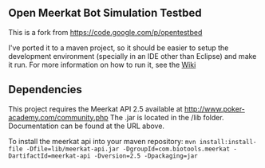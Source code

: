 Open Meerkat Bot Simulation Testbed
-----------------------------------

This is a fork from https://code.google.com/p/opentestbed

I've ported it to a maven project, so it should be easier to setup the development environment (specially in an IDE other than Eclipse) and make it run. For more information on how to run it, see the [Wiki](https://github.com/corintio/opentestbed/wiki/How-To-Simulate-Cash-Games)


Dependencies
------------

This project requires the Meerkat API 2.5 available at http://www.poker-academy.com/community.php
The .jar is located in the /lib folder. Documentation can be found at the URL above.

To install the meerkat api into your maven repository:
````mvn install:install-file -Dfile=lib/meerkat-api.jar -DgroupId=com.biotools.meerkat -DartifactId=meerkat-api -Dversion=2.5 -Dpackaging=jar````